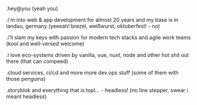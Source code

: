 .hey@you (yeah you) 

.i\'m into web & app development for almost 20 years and my base is in landau, germany (yeeeah! brezel, weißwurst, oktoberfest! - no)

.i\'ll slam my keys with passion for modern tech stacks and agile work teams (kool and well-versed welcome)

.i love eco-systems driven by vanilla, vue, nuxt, node and other hot shit out there (that can compeed)

.cloud services, ci/cd and more more dev.ops stuff (some of them with those penguins)

.storyblok and everything that is topl... - headless! (no line stepper, swear i meant headless)
